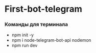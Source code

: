 # First-bot-telegram
### Команды для терминала
- npm init -y
- npm i node-telegram-bot-api nodemon
- npm run dev
